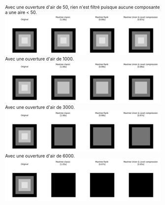 
Avec une ouverture d'air de 50, rien n'est filtré puisque aucune composante a une aire < 50.
![](results/area_test_02_inverted_50.png)
Avec une ouverture d'air de 1000.
![](results/area_test_02_inverted_1000.png)
Avec une ouverture d'air de 3000.
![](results/area_test_02_inverted_3000.png)
Avec une ouverture d'air de 6000.
![](results/area_test_02_inverted_6000.png)

